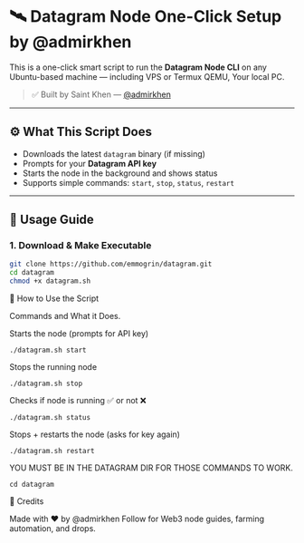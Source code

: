 # 🛰️ Datagram Node One-Click Setup by @admirkhen

This is a one-click smart script to run the **Datagram Node CLI** on any Ubuntu-based machine — including VPS or Termux QEMU, Your local PC.

> ✅ Built by Saint Khen — [@admirkhen](https://twitter.com/admirkhen)

---

## ⚙️ What This Script Does

- Downloads the latest `datagram` binary (if missing)
- Prompts for your **Datagram API key**
- Starts the node in the background and shows status
- Supports simple commands: `start`, `stop`, `status`, `restart`

---

## 🚀 Usage Guide

### 1. Download & Make Executable

```bash
git clone https://github.com/emmogrin/datagram.git
cd datagram
chmod +x datagram.sh
```

🧪 How to Use the Script

Commands and	What it Does.

Starts the node (prompts for API key)
```
./datagram.sh start
```
Stops the running node
```
./datagram.sh stop
```
Checks if node is running ✅ or not ❌
```
./datagram.sh status
```
Stops + restarts the node (asks for key again)
```
./datagram.sh restart
```

YOU MUST BE IN THE DATAGRAM DIR FOR THOSE COMMANDS TO WORK.
```
cd datagram
```

🙏 Credits

Made with ❤️ by @admirkhen
Follow for Web3 node guides, farming automation, and drops.

